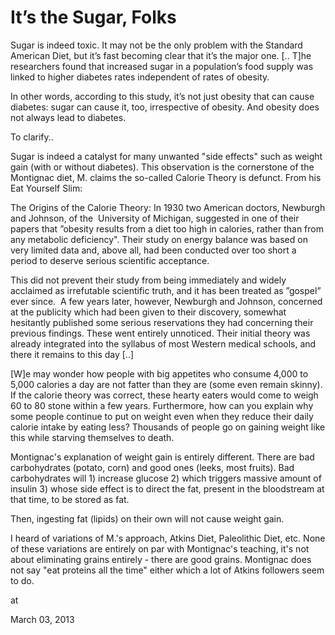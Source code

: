 # It’s the Sugar, Folks
Sugar is indeed toxic. It may not be the only problem with the Standard American Diet, but it’s fast becoming clear that it’s the major one. [.. T]he researchers found that increased sugar in a population’s food supply was linked to higher diabetes rates independent of rates of obesity.

In other words, according to this study, it’s not just obesity that can cause diabetes: sugar can cause it, too, irrespective of obesity. And obesity does not always lead to diabetes.

To clarify..

Sugar is indeed a catalyst for many unwanted "side effects" such as weight gain (with or without diabetes). This observation is the cornerstone of the Montignac diet, M. claims the so-called Calorie Theory is defunct. From his  Eat Yourself Slim:


The Origins of the Calorie Theory: In 1930 two American doctors, Newburgh and Johnson, of the  University of Michigan, suggested in one of their papers that ”obesity results from a diet too high in calories, rather than from any metabolic deficiency". Their study on energy balance was based on very limited data and, above all, had been conducted over too short a period to deserve serious scientific acceptance.

This did not prevent their study from being immediately and widely acclaimed as irrefutable scientific truth, and it has been treated as ”gospel” ever since.  A few years later, however, Newburgh and Johnson, concerned at the publicity which had been given to their discovery, somewhat hesitantly published some serious reservations they had concerning their previous findings. These went entirely unnoticed. Their initial theory was already integrated into the syllabus of most Western medical schools, and there it remains to this day [..]

[W]e may wonder how people with big appetites who consume 4,000 to 5,000 calories a day are not fatter than they are (some even remain skinny). If the calorie theory was correct, these hearty eaters would come to weigh 60 to 80 stone within a few years. Furthermore, how can you explain why some people continue to put on weight even when they reduce their daily calorie intake by eating less? Thousands of people go on gaining weight like this while starving themselves to death.

Montignac's explanation of weight gain is entirely different. There are bad carbohydrates (potato, corn) and good ones (leeks, most fruits). Bad carbohydrates will 1) increase glucose 2) which triggers massive amount of insulin 3) whose side effect is to direct the fat, present in the bloodstream at that time, to be stored as fat. 

Then, ingesting fat (lipids) on their own will not cause weight gain. 

I heard of variations of M.'s approach, Atkins Diet, Paleolithic Diet, etc. None of these variations are entirely on par with Montignac's teaching, it's not about eliminating grains entirely - there are good grains. Montignac does not say "eat proteins all the time" either which a lot of Atkins followers seem to  do. 







at

March 03, 2013















